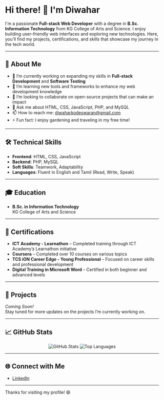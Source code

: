 # Hi there! 👋 I'm Diwahar

I'm a passionate **Full-stack Web Developer** with a degree in **B.Sc. Information Technology** from KG College of Arts and Science. I enjoy building user-friendly web interfaces and exploring new technologies. Here, you'll find my projects, certifications, and skills that showcase my journey in the tech world.

---

## 🚀 About Me

- 🔭 I’m currently working on expanding my skills in **Full-stack Development** and **Software Testing**
- 🌱 I’m learning new tools and frameworks to enhance my web development knowledge
- 👯 I’m looking to collaborate on open-source projects that can make an impact
- 💬 Ask me about HTML, CSS, JavaScript, PHP, and MySQL
- 📫 How to reach me: diwaharkodeswaran@gmail.com
- ⚡ Fun fact: I enjoy gardening and traveling in my free time!

---

## 🛠️ Technical Skills

- **Frontend**: HTML, CSS, JavaScript
- **Backend**: PHP, MySQL
- **Soft Skills**: Teamwork, Adaptability
- **Languages**: Fluent in English and Tamil (Read, Write, Speak)

---

## 🎓 Education

- **B.Sc. in Information Technology**  
  KG College of Arts and Science

---

## 📜 Certifications

- **ICT Academy - Learnathon** – Completed training through ICT Academy’s Learnathon initiative
- **Coursera** – Completed over 10 courses on various topics
- **TCS iON Career Edge - Young Professional** – Focused on career skills and professional development
- **Digital Training in Microsoft Word** – Certified in both beginner and advanced levels

---

## 🌟 Projects

*Coming Soon!*  
Stay tuned for more updates on the projects I’m currently working on.

---

## 📈 GitHub Stats

<p align="center">
  <img src="https://github-readme-stats.vercel.app/api?username=diwahar-kodeswaran&show_icons=true&theme=radical" alt="GitHub Stats">
  <img src="https://github-readme-stats.vercel.app/api/top-langs/?username=diwahar-kodeswaran&layout=compact&theme=radical" alt="Top Languages">
</p>

---

## 🌐 Connect with Me

- [LinkedIn](https://www.linkedin.com/in/diwahar-kodeswaran/)

---

Thanks for visiting my profile! 😄
